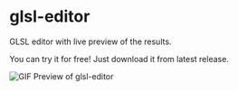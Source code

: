 # glsl-editor
GLSL editor with live preview of the results.

You can try it for free! Just download it from latest release.

![GIF Preview of glsl-editor](https://github.com/Lackym/glsl-editor/blob/master/glsl-editor-preview.gif)
